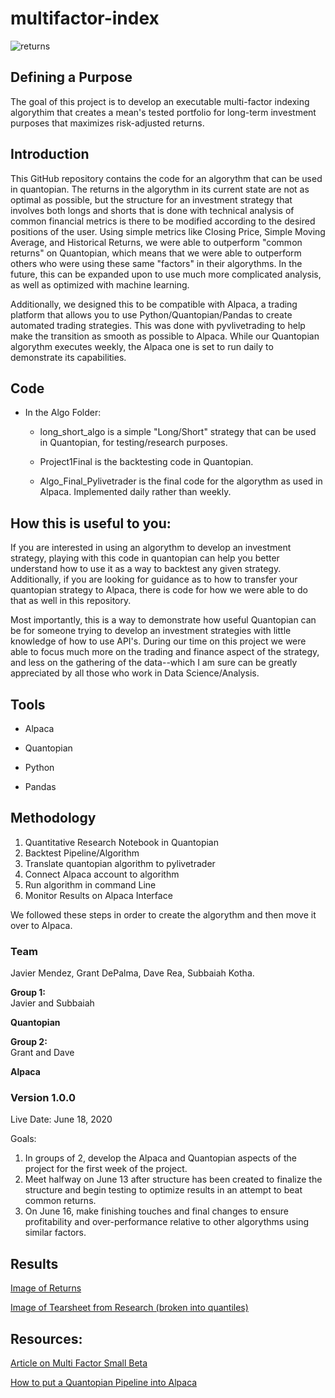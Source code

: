 # multifactor-index

![returns](multifactor-index/images/returns-final.jpg)



## Defining a Purpose
The goal of this project is to develop an executable multi-factor indexing algorythim that creates a mean's tested portfolio for long-term investment purposes that maximizes risk-adjusted returns.

## Introduction
This GitHub repository contains the code for an algorythm that can be used in quantopian. The returns in the algorythm in its current state are not as optimal as possible, but the structure for an investment strategy that involves both longs and shorts that is done with technical analysis of common financial metrics is there to be modified according to the desired positions of the user. Using simple metrics like Closing Price, Simple Moving Average, and Historical Returns, we were able to outperform "common returns" on Quantopian, which means that we were able to outperform others who were using these same "factors" in their algorythms. In the future, this can be expanded upon to use much more complicated analysis, as well as optimized with machine learning. 

Additionally, we designed this to be compatible with Alpaca, a trading platform that allows you to use Python/Quantopian/Pandas to create automated trading strategies. This was done with pyvlivetrading to help make the transition as smooth as possible to Alpaca. While our Quantopian algorythm executes weekly, the Alpaca one is set to run daily to demonstrate its capabilities. 


## Code

*  In the Algo Folder:
  
    * long_short_algo is a simple "Long/Short" strategy that can be used in Quantopian, for testing/research purposes.
    
    * Project1Final is the backtesting code in Quantopian.
    
    * Algo_Final_Pylivetrader is the final code for the algorythm as used in Alpaca. Implemented daily rather than weekly. 

## How this is useful to you:

If you are interested in using an algorythm to develop an investment strategy, playing with this code in quantopian can help you better understand how to use it as a way to backtest any given strategy. Additionally, if you are looking for guidance as to how to transfer your quantopian strategy to Alpaca, there is code for how we were able to do that as well in this repository. 

Most importantly, this is a way to demonstrate how useful Quantopian can be for someone trying to develop an investment strategies with little knowledge of how to use API's. During our time on this project we were able to focus much more on the trading and finance aspect of the strategy, and less on the gathering of the data--which I am sure can be greatly appreciated by all those who work in Data Science/Analysis. 

## Tools
* Alpaca

* Quantopian 

* Python

* Pandas

## Methodology

1. Quantitative Research Notebook in Quantopian
2. Backtest Pipeline/Algorithm 
3. Translate quantopian algorithm to pylivetrader
4. Connect Alpaca account to algorithm
5. Run algorithm in command Line
6. Monitor Results on Alpaca Interface

We followed these steps in order to create the algorythm and then move it over to Alpaca. 

### Team

Javier Mendez, Grant DePalma, Dave Rea, Subbaiah Kotha.

**Group 1:**  
Javier and Subbaiah  

**Quantopian**

**Group 2:**  
Grant and Dave  

**Alpaca**

### Version 1.0.0

Live Date: June 18, 2020

Goals:
1. In groups of 2, develop the Alpaca and Quantopian aspects of the project for the first week of the project. 
2. Meet halfway on June 13 after structure has been created to finalize the structure and begin testing to optimize results in an attempt to beat common returns. 
3. On June 16, make finishing touches and final changes to ensure profitability and over-performance relative to other algorythms using similar factors. 

## Results

[Image of Returns](../images/numbers-final.jpg)

[Image of Tearsheet from Research (broken into quantiles)](../images/tearsheet.png)

## Resources: 
[Article on Multi Factor Small Beta](https://www.quantopian.com/posts/multi-factor-smart-beta-strategy-you-can-actually-use-with-confidence)

[How to put a Quantopian Pipeline into Alpaca](https://alpaca.markets/docs/alpaca-works-with/quantopian-to-pipeline-live/
)
